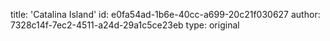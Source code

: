 title: 'Catalina Island'
id: e0fa54ad-1b6e-40cc-a699-20c21f030627
author: 7328c14f-7ec2-4511-a24d-29a1c5ce23eb
type: original

